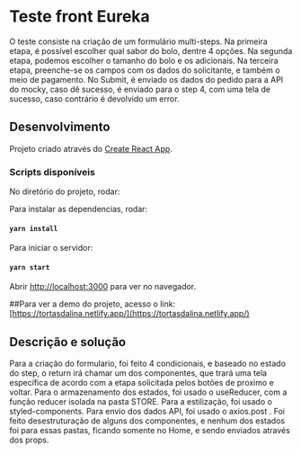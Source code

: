 # Teste front Eureka

O teste consiste na criação de um formulário multi-steps. Na primeira etapa, é possível escolher qual sabor do bolo, dentre 4 opções. Na segunda etapa, podemos escolher o tamanho do bolo e os adicionais. Na terceira etapa, preenche-se os campos com os dados do solicitante, e também o meio de pagamento. No Submit, é enviado os dados do pedido para a API do mocky, caso dê sucesso, é enviado para o step 4, com uma tela de sucesso, caso contrário é devolvido um error.

## Desenvolvimento

Projeto criado através do [Create React App](https://github.com/facebook/create-react-app).

### Scripts disponíveis

No diretório do projeto, rodar:

Para instalar as dependencias, rodar: 

#### `yarn install`

Para iniciar o servidor:

#### `yarn start`


Abrir [http://localhost:3000](http://localhost:3000) para ver no navegador.

##Para ver a demo do projeto, acesso o link:
[https://tortasdalina.netlify.app/](https://tortasdalina.netlify.app/)

## Descrição e solução

Para a criação do formulario, foi feito 4 condicionais, e baseado no estado do step, o return irá chamar um dos componentes, que trará uma tela específica de acordo com a etapa solicitada pelos botões de proximo e voltar. Para o armazenamento dos estados, foi usado o useReducer, com a função reducer isolada na pasta STORE. Para a estilização, foi usado o styled-components. Para envio dos dados API, foi usado o axios.post . Foi feito desestruturação de alguns dos componentes, e nenhum dos estados foi para essas pastas, ficando somente no Home, e sendo enviados através dos props. 

